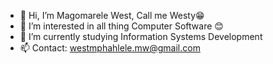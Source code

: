 - 👋 Hi, I’m Magomarele West, Call me Westy😁
- 👀 I’m interested in all thing Computer Software 😊
- 🌱 I’m currently studying Information Systems Development 
- 📫 Contact: westmphahlele.mw@gmail.com 

<!---
Westy21/Westy21 is a ✨ special ✨ repository because its `README.md` (this file) appears on your GitHub profile.
You can click the Preview link to take a look at your changes.
--->
